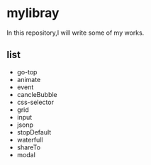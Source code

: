 # mylibray
In this repository,I will write some of my works.
## list
* go-top
* animate
* event
* cancleBubble
* css-selector
* grid
* input
* jsonp
* stopDefault
* waterfull
* shareTo
* modal
